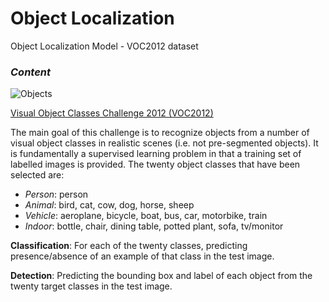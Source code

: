 # Object Localization
Object Localization Model - VOC2012 dataset

### ***Content***

![Objects](https://i.stack.imgur.com/VC1TX.png)

[Visual Object Classes Challenge 2012 (VOC2012)](http://host.robots.ox.ac.uk/pascal/VOC/voc2012/index.html)

The main goal of this challenge is to recognize objects from a number of visual object classes in realistic scenes (i.e. not pre-segmented objects). It is fundamentally a supervised learning problem in that a training set of labelled images is provided. The twenty object classes that have been selected are:

- *Person*: person
- *Animal*: bird, cat, cow, dog, horse, sheep
- *Vehicle*: aeroplane, bicycle, boat, bus, car, motorbike, train
- *Indoor*: bottle, chair, dining table, potted plant, sofa, tv/monitor

**Classification**: For each of the twenty classes, predicting presence/absence of an example of that class in the test image.

**Detection**: Predicting the bounding box and label of each object from the twenty target classes in the test image.
